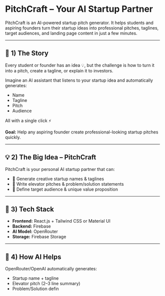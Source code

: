 # PitchCraft – Your AI Startup Partner

PitchCraft is an AI-powered startup pitch generator. It helps students and aspiring founders turn their startup ideas into professional pitches, taglines, target audiences, and landing page content in just a few minutes.

---

## 🧭 1) The Story

Every student or founder has an idea 💡, but the challenge is how to turn it into a pitch, create a tagline, or explain it to investors.  

Imagine an AI assistant that listens to your startup idea and automatically generates:  
- Name  
- Tagline  
- Pitch  
- Audience  

All with a single click ⚡  

**Goal:** Help any aspiring founder create professional-looking startup pitches quickly.

---

## 💡 2) The Big Idea – PitchCraft

PitchCraft is your personal AI startup partner that can:  
- 🎯 Generate creative startup names & taglines  
- 🧩 Write elevator pitches & problem/solution statements  
- 👥 Define target audience & unique value proposition    



---

## 🧩 3) Tech Stack

- **Frontend:** React.js + Tailwind CSS or Material UI  
- **Backend:** Firebase   
- **AI Model:**  OpenRouter
- **Storage:** Firebase Storage  

---


## 🧠 4) How AI Helps

OpenRouter/OpenAI automatically generates:  
- Startup name + tagline  
- Elevator pitch (2–3 line summary)  
- Problem/Solution defin
